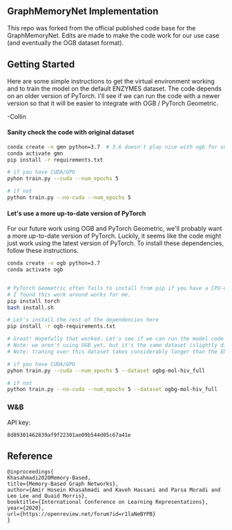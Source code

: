 ## GraphMemoryNet Implementation

This repo was forked from the official published code base for the GraphMemoryNet. Edits are made to 
make the code work for our use case (and eventually the OGB dataset format).

## Getting Started

Here are some simple instructions to get the virtual environment working and to train the model on 
the default ENZYMES dataset. The code depends on an older version of PyTorch. I'll see if we can
run the code with a newer version so that it will be easier to integrate with OGB / PyTorch Geometric.

-Collin

#### Sanity check the code with original dataset

```bash
conda create -n gmn python=3.7  # 3.6 doesn't play nice with ogb for some reason
conda activate gmn
pip install -r requirements.txt

# if you have CUDA/GPU
pyhon train.py --cuda --num_epochs 5

# if not
python train.py --no-cuda --num_epochs 5
```

#### Let's use a more up-to-date version of PyTorch

For our future work using OGB and PyTorch Geometric, we'll probably want a more up-to-date version of PyTorch.
Luckily, it seems like the code might just work using the latest version of PyTorch. To install these dependencies,
follow these instructions.

```bash
conda create -n ogb python=3.7
conda activate ogb


# PyTorch Geometric often fails to install from pip if you have a CPU-only device 
# I found this work around works for me.
pip install torch
bash install.sh

# Let's install the rest of the dependencies here
pip install -r ogb-requirements.txt

# Great! Hopefully that worked. Let's see if we can run the model code using the molecular dataset
# Note: we aren't using OGB yet, but it's the same dataset (slightly different format/data loader).
# Note: traning over this dataset takes considerably longer than the ENZYMES dataset used above.

# if you have CUDA/GPU
pyhon train.py --cuda --num_epochs 5 --dataset ogbg-mol-hiv_full

# if not
python train.py --no-cuda --num_epochs 5 --dataset ogbg-mol-hiv_full
```

### W&B
API key:
```
8d89301462839af9f22301ae09b544d05c67a41e
```


## Reference

```
@inproceedings{
Khasahmadi2020Memory-Based,
title={Memory-Based Graph Networks},
author={Amir Hosein Khasahmadi and Kaveh Hassani and Parsa Moradi and Leo Lee and Quaid Morris},
booktitle={International Conference on Learning Representations},
year={2020},
url={https://openreview.net/forum?id=r1laNeBYPB}
}
```

